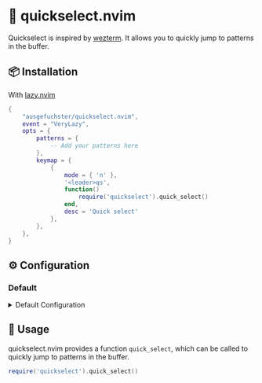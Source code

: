 # 🏁 quickselect.nvim

Quickselect is inspired by [wezterm](https://github.com/wez/wezterm).
It allows you to quickly jump to patterns in the buffer.

## 📦 Installation

With [lazy.nvim](https://github.com/folke/lazy.nvim)
```lua
{
    "ausgefuchster/quickselect.nvim",
    event = "VeryLazy",
    opts = {
        patterns = {
            -- Add your patterns here
        },
        keymap = {
            {
                mode = { 'n' },
                '<leader>qs',
                function()
                    require('quickselect').quick_select()
                end,
                desc = 'Quick select'
            },
        },
    },
}
```

## ⚙️  Configuration

### Default

<!-- Add collabsible for default conifg -->
<details>
<summary>Default Configuration</summary>

```lua
{
    patterns = {
        -- Hex color
        "#%x%x%x%x%x%x",
        -- Short-Hex color
        "#%x%x%x",
        -- RGB color
        "rgb(%d+,%d+,%d+)",
        -- IP Address
        "%d+%.%d+%.%d+%.%d+",
        -- Email
        "%w+@%w+%.%w+",
        -- URL
        "https?://[%w-_%.%?%.:/%+=&]+",
        -- 4+ digit number
        "%d%d%d%d+",
        -- File path
        "~/[%w-_%.%?%.:/%+=&]+",
    },
    use_default_patterns = true,
    labels = "abcdefghijklmnopqrstuvwxyzABCDEFGHIJKLMNOPQRSTUVWXYZ0123456789",
    keymap = {
    },
}
```
</details>

## 🚀 Usage

quickselect.nvim provides a function `quick_select`,
which can be called to quickly jump to patterns in the buffer.

```lua
require('quickselect').quick_select()
```
